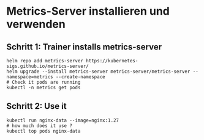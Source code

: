 # Metrics-Server installieren und verwenden

## Schritt 1: Trainer installs metrics-server

```
helm repo add metrics-server https://kubernetes-sigs.github.io/metrics-server/
helm upgrade --install metrics-server metrics-server/metrics-server --namespace=metrics --create-namespace
# Check it pods are running 
kubectl -n metrics get pods
```

## Schritt 2: Use it 

```
kubectl run nginx-data --image=nginx:1.27
# how much does it use ? 
kubectl top pods nginx-data 
```
